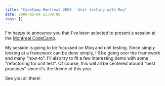 ```yaml
---
title: "CodeCamp Montreal 2009 - Unit testing with Moq"
date: 2009-05-04 21:09:00
tags: []
---
```


I'm happy to announce you that I've been selected to present a session at the [Montreal CodeCamp](http://www.codecampmontreal.com).

My session is going to be focussed on Moq and unit testing. Since simply looking at a framework can be done simply, I'll be going over the framework and many "how-to". I'll also try to fit a few interesting demo with some "refactoring for unit test". Of course, this will all be centered around "best practices" since it's the theme of this year.

See you all there!
